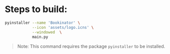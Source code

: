 # Steps to build:

```bash
pyinstaller --name 'Bookinator' \
            --icon 'assets/logo.icns' \
            --windowed  \
            main.py
```

> Note: This command requires the package `pyinstaller` to be installed.
